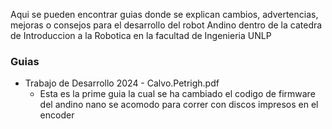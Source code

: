 Aqui se pueden encontrar guias donde se explican cambios, advertencias, 
mejoras o consejos para el desarrollo del robot Andino dentro de la catedra
de Introduccion a la Robotica en la facultad de Ingenieria UNLP

### Guias
 - Trabajo de Desarrollo 2024 - Calvo.Petrigh.pdf
     - Esta es la prime guia la cual se ha cambiado el codigo de firmware del andino nano
       se acomodo para correr con discos impresos en el encoder
